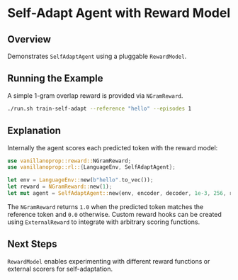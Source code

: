 # Self-Adapt Agent with Reward Model

## Overview

Demonstrates `SelfAdaptAgent` using a pluggable `RewardModel`.

## Running the Example

A simple 1-gram overlap reward is provided via `NGramReward`.

```bash
./run.sh train-self-adapt --reference "hello" --episodes 1
```

## Explanation

Internally the agent scores each predicted token with the reward model:

```rust
use vanillanoprop::reward::NGramReward;
use vanillanoprop::rl::{LanguageEnv, SelfAdaptAgent};

let env = LanguageEnv::new(b"hello".to_vec());
let reward = NGramReward::new(1);
let mut agent = SelfAdaptAgent::new(env, encoder, decoder, 1e-3, 256, reward);
```

The `NGramReward` returns `1.0` when the predicted token matches the
reference token and `0.0` otherwise. Custom reward hooks can be created
using `ExternalReward` to integrate with arbitrary scoring functions.

## Next Steps

`RewardModel` enables experimenting with different reward functions or
external scorers for self-adaptation.
